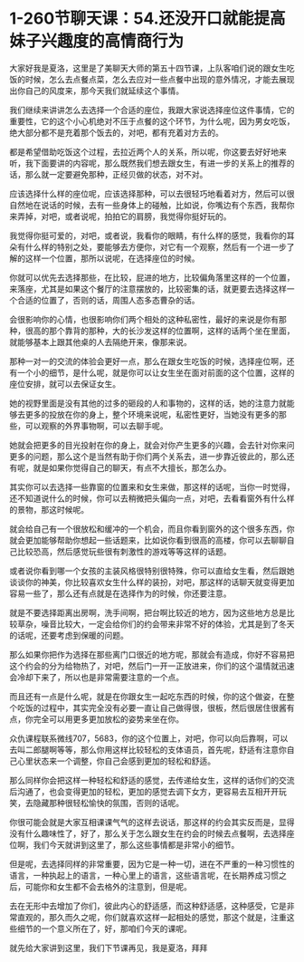 # 1-260节聊天课：54.还没开口就能提高妹子兴趣度的高情商行为

大家好我是夏洛，这里是了美聊天大师的第五十四节课，上队客咱们说的跟女生吃饭的时候，怎么去点餐点菜，怎么去应对一些点餐中出现的意外情况，才能去展现出你自己的风度来，那今天我们就延续这个事情。

我们继续来讲讲怎么去选择一个合适的座位，我跟大家说选择座位这件事情，它的重要性，它的这个小心机绝对不压于点餐的这个环节，为什么呢，因为男女吃饭，绝大部分都不是充着那个饭去的，对吧，都有充着对方去的。

都是希望借助吃饭这个过程，去拉近两个人的关系，所以呢，你这要去好好地来听，我下面要讲的内容呢，那么既然我们想去跟女生，有进一步的关系上的推荐的话，那么就一定要避免那种，正经贝做的状态，对不对。

应该选择什么样的座位呢，应该选择那种，可以去很轻巧地看着对方，然后可以很自然地在说话的时候，去有一些身体上的碰触，比如说，你嘴边有个东西，我帮你来弄掉，对吧，或者说呢，拍拍它的肩膀，我觉得你挺好玩的。

我觉得你挺可爱的，对吧，或者说，我看你的眼睛，有什么样的感觉，我看你的耳朵有什么样的特别之处，要能够去方便你，对它有一个观察，然后有一个进一步了解的这样一个位置，那所以说呢，在选择座位的时候。

你就可以优先去选择那些，在比较，屁进的地方，比较偏角落里这样的一个位置，来落座，尤其是如果这个餐厅的注意摆放的，比较密集的话，就更要去选择这样一个合适的位置了，否则的话，周围人态多态曹杂的话。

会很影响你的心情，也很影响你们两个相处的这种私密性，最好的来说是你有那种，很高的那个靠背的那种，大的长沙发这样的位置啊，这样的话两个坐在里面，就能够基本上跟其他桌的人去隔绝开来，像那来说。

那种一对一的交流的体验会更好一点，那么在跟女生吃饭的时候，选择座位啊，还有一个小的细节，是什么呢，就是你可以让女生坐在面对前面的这个位置，这样的座位安排，就可以去保证女生。

她的视野里面是没有其他的过多的砸段的人和事物的，这样的话，她的注意力就能够去更多的投放在你的身上，整个环境来说呢，私密性更好，当她没有更多的那些，可以观察的外界事物啊，可以去聊手呢。

她就会把更多的目光投射在你的身上，就会对你产生更多的兴趣，会去针对你来问更多的问题，那么这个是当然有助于你们两个关系去，进一步靠近彼此的，那么还有呢，就是如果你觉得自己的聊天，有点不大擅长，那怎么办。

其实你可以去选择一些靠窗的位置来和女生来做，那这样的话呢，当你一时觉得，还不知道说什么的时候，你可以去稍微把头偏向一点，对吧，去看看窗外有什么样的景物，那这时候呢。

就会给自己有一个很放松和缓冲的一个机会，而且你看到窗外的这个很多东西，你就会更加能够帮助你想起一些话题来，比如说你看到很高的高楼，你可以去聊聊自己比较恐高，然后感觉玩些很有刺激性的游戏等等这样的话题。

或者说你看到哪一个女孩的主装风格很特别很特殊，你可以直给女生看，然后跟她谈谈你的神美，你比较喜欢女生什么样的装扮，对吧，那这样的话聊天就变得更加容易一些了，那么还有点就是在选择作为的时候，你还要注意。

就是不要选择距离出房啊，洗手间啊，把台啊比较近的地方，因为这些地方总是比较草杂，噪音比较大，一定会给你们的约会带来非常不好的体验，尤其是到了冬天的话呢，还要考虑到保暖的问题。

那么如果你把作为选择在那些离门口很近的地方呢，那就会有造成，你好不容易把这个约会的分为给物热了，对吧，然后门一开一正放进来，你们的这个温情就迅速会冷却下来了，所以也是非常需要注意的一个点。

而且还有一点是什么呢，就是在你跟女生一起吃东西的时候，你的这个做姿，在整个吃饭的过程中，其实完全没有必要一直让自己做得很，很板，然后很居住很酱有点，你完全可以用更多更加放松的姿势来坐在你。

众仇课程联系微线707，5683，你的这个位置上，对吧，你可以向后靠啊，可以去叫二郎腿啊等等，那么你用这样比较轻松的支体语员，首先呢，舒适有注意你自己心里状态来一个调整，你自己会感到更加的轻松和舒适。

那么同样你会把这样一种轻松和舒适的感觉，去传递给女生，这样的话你们的交流后沟通了，也会变得更加的轻松，更加的感觉去调下女方，更容易去互相开开玩笑，去隐藏那种很轻松愉快的氛围，否则的话呢。

你很可能会就是大家互相课课气气的这样去说话，那这样的约会其实反而是，显得没有什么趣味性了，好了，那么关于怎么跟女生在约会的时候去点餐啊，去选择座位啊，我们今天就讲到这里了，那么这些事情都是非常小的细节。

但是呢，去选择同样的非常重要，因为它是一种一切，进在不严重的一种习惯性的语言，一种执起上的语言，一种心里上的语言，这些语言呢，在长期养成习惯之后，可能你和女生都不会去格外的注意到，但是呢。

去在无形中去增加了你们，彼此内心的舒适感，而这种舒适感，这种感受，它是非常直观的，那久而久之呢，你们就喜欢这样一起相处的感觉，那这个就是，注重这些细节的一个意义所在了，好，那咱们今天的课呢。

就先给大家讲到这里，我们下节课再见，我是夏洛，拜拜